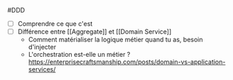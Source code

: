 #DDD 
- [ ] Comprendre ce que c'est
- [ ] Différence entre [[Aggregate]] et [[Domain Service]]
	- Comment matérialiser la logique métier quand tu as,  besoin d'injecter
	- L'orchestration est-elle un métier ?
https://enterprisecraftsmanship.com/posts/domain-vs-application-services/
